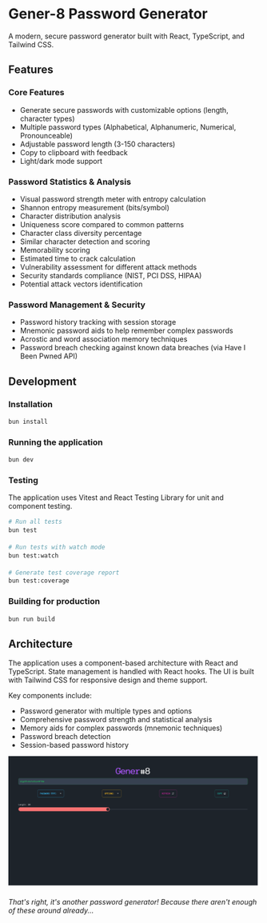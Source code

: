 # Gener-8 Password Generator

A modern, secure password generator built with React, TypeScript, and Tailwind CSS.

## Features

### Core Features
- Generate secure passwords with customizable options (length, character types)
- Multiple password types (Alphabetical, Alphanumeric, Numerical, Pronounceable)
- Adjustable password length (3-150 characters)
- Copy to clipboard with feedback
- Light/dark mode support

### Password Statistics & Analysis
- Visual password strength meter with entropy calculation
- Shannon entropy measurement (bits/symbol)
- Character distribution analysis
- Uniqueness score compared to common patterns
- Character class diversity percentage
- Similar character detection and scoring
- Memorability scoring
- Estimated time to crack calculation
- Vulnerability assessment for different attack methods
- Security standards compliance (NIST, PCI DSS, HIPAA)
- Potential attack vectors identification

### Password Management & Security
- Password history tracking with session storage
- Mnemonic password aids to help remember complex passwords
- Acrostic and word association memory techniques
- Password breach checking against known data breaches (via Have I Been Pwned API)

## Development

### Installation

```bash
bun install
```

### Running the application

```bash
bun dev
```

### Testing

The application uses Vitest and React Testing Library for unit and component testing.

```bash
# Run all tests
bun test

# Run tests with watch mode
bun test:watch

# Generate test coverage report
bun test:coverage
```

### Building for production

```bash
bun run build
```

## Architecture

The application uses a component-based architecture with React and TypeScript. State management is handled with React hooks. The UI is built with Tailwind CSS for responsive design and theme support.

Key components include:
- Password generator with multiple types and options
- Comprehensive password strength and statistical analysis
- Memory aids for complex passwords (mnemonic techniques)
- Password breach detection
- Session-based password history

![ThisIsWhatItLooksLike](assets/screenshot.png)

###### That's right, it's another password generator! Because there aren't enough of these around already...

